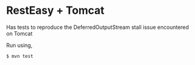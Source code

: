 # RestEasy + Tomcat

Has tests to reproduce the DeferredOutputStream stall issue encountered on Tomcat

Run using,
```
$ mvn test 
```

